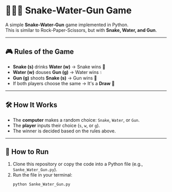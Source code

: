 # 🐍💧🔫 Snake-Water-Gun Game

A simple **Snake-Water-Gun** game implemented in Python.  
This is similar to Rock-Paper-Scissors, but with **Snake, Water, and Gun**.

---

## 🎮 Rules of the Game
- **Snake (s)** drinks **Water (w)** → Snake wins 🐍
- **Water (w)** douses **Gun (g)** → Water wins 💧
- **Gun (g)** shoots **Snake (s)** → Gun wins 🔫
- If both players choose the same → It's a **Draw** 🤝

---

## 🛠 How It Works
- The **computer** makes a random choice: `Snake`, `Water`, or `Gun`.
- The **player** inputs their choice (`s`, `w`, or `g`).
- The winner is decided based on the rules above.

---

## 🚀 How to Run
1. Clone this repository or copy the code into a Python file (e.g., `Sanke_Water_Gun.py`).
2. Run the file in your terminal:
   ```bash
   python Sanke_Water_Gun.py

